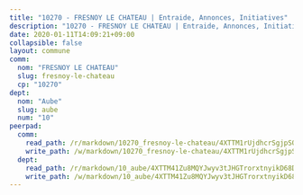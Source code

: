 ```yaml
---
title: "10270 - FRESNOY LE CHATEAU | Entraide, Annonces, Initiatives"
description: "10270 - FRESNOY LE CHATEAU | Entraide, Annonces, Initiatives"
date: 2020-01-11T14:09:21+09:00
collapsible: false
layout: commune
comm:
  nom: "FRESNOY LE CHATEAU"
  slug: fresnoy-le-chateau
  cp: "10270"
dept:
  nom: "Aube"
  slug: aube
  num: "10"
peerpad:
  comm:
    read_path: /r/markdown/10270_fresnoy-le-chateau/4XTTM1rUjdhcrSgjpSQJomE8H1v3oP8PsW6xaq9bCdg1KTToT
    write_path: /w/markdown/10270_fresnoy-le-chateau/4XTTM1rUjdhcrSgjpSQJomE8H1v3oP8PsW6xaq9bCdg1KTToT-K3TgUprJ7Bc8SFEbKruEhB3jthHMXqEV9KpdNnAP7sa7Hx9UYqcUo4yXMGVqSLsZUcyxsEvSY69NmjWgkVg2WiwFFw7xXKbdt5aNXYVUuf2NignSGkyWfwbsziVnCXTfNQSDeq9f
  dept:
    read_path: /r/markdown/10_aube/4XTTM41Zu8MQYJwyv3tJHGTrorxtnyikD68DsVemyiZk3ThMz
    write_path: /w/markdown/10_aube/4XTTM41Zu8MQYJwyv3tJHGTrorxtnyikD68DsVemyiZk3ThMz-K3TgTmGUJaeXhcyrKr3gXoqmq82GkfYoTwSCbr39jXo2qoiz4eMZ1zWf94tEK8PkgCEQwZ6j878iec7q7nyW22BbTVtKr2C3mJwkjMoqhPxRA9brvyfx2cZBiMVgJntTtrf7GrDW
---
```


